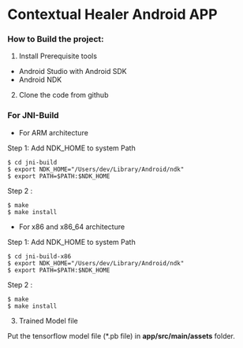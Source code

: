 # Contextual Healer Android APP

### How to Build the project:

1. Install Prerequisite tools
- Android Studio with Android SDK
- Android NDK

2. Clone the code from github


### For JNI-Build

- For ARM architecture

Step 1: Add NDK_HOME to system Path


```
$ cd jni-build
$ export NDK_HOME="/Users/dev/Library/Android/ndk"
$ export PATH=$PATH:$NDK_HOME
```
Step 2 :

```
$ make
$ make install
```


- For x86 and x86_64 architecture

Step 1: Add NDK_HOME to system Path


```
$ cd jni-build-x86
$ export NDK_HOME="/Users/dev/Library/Android/ndk"
$ export PATH=$PATH:$NDK_HOME
```
Step 2 :

```
$ make
$ make install
```


3. Trained Model file

Put the tensorflow model file (*.pb file) in **app/src/main/assets** folder.





